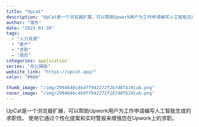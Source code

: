 ```yaml
---
title: "Upcat"
description: "UpCat是一个浏览器扩展，可以帮助Upwork用户为工作申请编写人工智能生成的求职信。 使用它通过个性化提案和实时警报"
author: "瑞东"
date: "2023-03-30"
tags:
  - "人力资源"
  - "客户"
  - "求职"
  - "简历"
categories: application
series: "办公辅助"
website_link: "https://upcat.app/"
color: "#666"

thumb_image: "/img/299464bc4b4ff942272f2b7d8fb19cab.png"
cover_image: "/img/299464bc4b4ff942272f2b7d8fb19cab.png"
---
```


UpCat是一个浏览器扩展，可以帮助Upwork用户为工作申请编写人工智能生成的求职信。 使用它通过个性化提案和实时警报来增强您在Upwork上的求职。